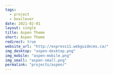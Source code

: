 ```yaml
---
tags:
  - project
  - boxclever
date: 2021-02-01
layout: single
title: Aspen Theme
short: Aspen Theme
redirect: true
website_url: "http://express11.webguidecms.ca/"
img_desktop: "aspen-desktop.png"
img_mobile: "aspen-mobile.png"
img_small: "aspen-small.png"
permalink: "projects/aspen/"
---
```

